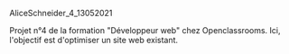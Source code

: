AliceSchneider_4_13052021

Projet n°4 de la formation "Développeur web" chez Openclassrooms. Ici, l'objectif est d'optimiser un site web existant. 